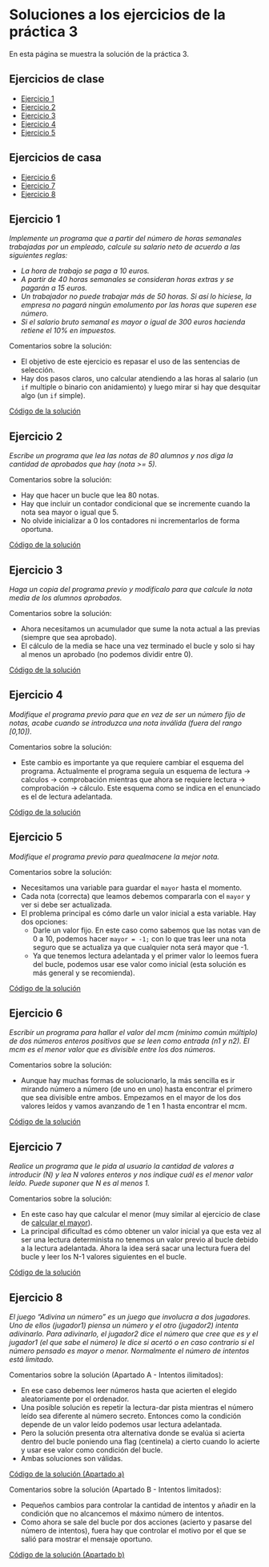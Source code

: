 # Soluciones a los ejercicios de la práctica 3 

En esta página se muestra la solución de la práctica 3.

## Ejercicios de clase

* [Ejercicio 1](#ejercicio-1)
* [Ejercicio 2](#ejercicio-2)
* [Ejercicio 3](#ejercicio-3)
* [Ejercicio 4](#ejercicio-4)
* [Ejercicio 5](#ejercicio-5)

## Ejercicios de casa

* [Ejercicio 6](#ejercicio-6)
* [Ejercicio 7](#ejercicio-7)
* [Ejercicio 8](#ejercicio-8)

## Ejercicio 1

*Implemente un programa que a partir del número de horas semanales trabajadas por un empleado, calcule su salario neto de acuerdo a las siguientes reglas:*

* *La hora de trabajo se paga a 10 euros.*
* *A partir de 40 horas semanales se consideran horas extras y se pagarán a 15 euros.*
* *Un trabajador no puede trabajar más de 50 horas. Si así lo hiciese, la empresa no pagará ningún emolumento por las horas que superen ese número.*
* *Si el salario bruto semanal es mayor o igual de 300 euros hacienda retiene el 10% en impuestos.*

Comentarios sobre la solución:

* El objetivo de este ejercicio es repasar el uso de las sentencias de selección.
* Hay dos pasos claros, uno calcular atendiendo a las horas al salario (un `if` multiple o binario con anidamiento) y luego mirar si hay que desquitar algo (un `if` simple).

[Código de la solución](p3/p3e1.cpp)

## Ejercicio 2

*Escribe un programa que lea las notas de 80 alumnos y nos diga la cantidad de aprobados que hay (nota >= 5).*

Comentarios sobre la solución:

* Hay que hacer un bucle que lea 80 notas.
* Hay que incluir un contador condicional que se incremente cuando la nota sea mayor o igual que 5.
* No olvide inicializar a 0 los contadores ni incrementarlos de forma oportuna.

[Código de la solución](p3/p3e2.cpp)

## Ejercicio 3

*Haga un copia del programa previo y modifícalo para que calcule la nota media de los alumnos aprobados.*

Comentarios sobre la solución:

* Ahora necesitamos un acumulador que sume la nota actual a las previas (siempre que sea aprobado).
* El cálculo de la media se hace una vez terminado el bucle y solo si hay al menos un aprobado (no podemos dividir entre 0).

[Código de la solución](p3/p3e3.cpp)

## Ejercicio 4

*Modifique el programa previo para que en vez de ser un número fijo de notas, acabe cuando se introduzca una nota inválida (fuera del rango [0,10]).*

Comentarios sobre la solución:

* Este cambio es importante ya que requiere cambiar el esquema del programa. Actualmente el programa seguía un esquema de lectura -> calculos -> comprobación mientras que ahora se requiere lectura -> comprobación -> cálculo. Este esquema como se indica en el enunciado es el de lectura adelantada.

[Código de la solución](p3/p3e4.cpp)

## Ejercicio 5

*Modifique el programa previo para quealmacene la mejor nota.*

Comentarios sobre la solución:
* Necesitamos una variable para guardar el `mayor` hasta el momento.
* Cada nota (correcta) que leamos debemos compararla con el `mayor` y ver si debe ser actualizada.
* El problema principal es cómo darle un valor inicial a esta variable. Hay dos opciones:
  * Darle un valor fijo. En este caso como sabemos que las notas van de 0 a 10, podemos hacer `mayor = -1;` con lo que tras leer una nota seguro que se actualiza ya que cualquier nota será mayor que -1.
  * Ya que tenemos lectura adelantada y el primer valor lo leemos fuera del bucle, podemos usar ese valor como inicial (esta solución es más general y se recomienda).

[Código de la solución](p3/p3e5.cpp)

## Ejercicio 6

*Escribir un programa para hallar el valor del mcm (mínimo común múltiplo) de dos números enteros positivos que se leen como entrada (n1 y n2). El mcm es el menor valor que es divisible entre los dos números.*

Comentarios sobre la solución:

* Aunque hay muchas formas de solucionarlo, la más sencilla es ir mirando número a número (de uno en uno) hasta encontrar el primero que sea divisible entre ambos. Empezamos en el mayor de los dos valores leídos y vamos avanzando de 1 en 1 hasta encontrar el mcm.

[Código de la solución](p3/p3e7.cpp)


## Ejercicio 7

*Realice un programa que le pida al usuario la cantidad de valores a introducir (N) y lea N valores enteros y nos indique cuál es el menor valor leído. Puede suponer que N es al menos 1.*

Comentarios sobre la solución:

* En este caso hay que calcular el menor (muy similar al ejercicio de clase de [calcular el mayor](../docs/tema4/s9.md#leer-el-mayor-de-números-negativos)).
* La principal dificultad es cómo obtener un valor inicial ya que esta vez al ser una lectura determinista no tenemos un valor previo al bucle debido a la lectura adelantada. Ahora la idea será sacar una lectura fuera del bucle y leer los N-1 valores siguientes en el bucle.

[Código de la solución](p3/p3e7.cpp)

## Ejercicio 8

*El juego “Adivina un número” es un juego que involucra a dos jugadores. Uno de ellos (jugador1) piensa un número y el otro (jugador2) intenta adivinarlo. Para adivinarlo, el jugador2 dice el número que cree que es y el jugador1 (el que sabe el número) le dice si acertó o en caso contrario si el número pensado es mayor o menor. Normalmente el número de intentos está limitado.*

Comentarios sobre la solución (Apartado A - Intentos ilimitados):

* En ese caso debemos leer números hasta que acierten el elegido aleatoriamente por el ordenador.
* Una posible solución es repetir la lectura-dar pista mientras el número leído sea diferente al número secreto. Entonces como la condición depende de un valor leído podemos usar lectura adelantada. 
* Pero la solución presenta otra alternativa donde se evalúa si acierta dentro del bucle poniendo una flag (centinela) a cierto cuando lo acierte y usar ese valor como condición del bucle.
* Ambas soluciones son válidas.

[Código de la solución (Apartado a)](p3/p3e8a.cpp)

Comentarios sobre la solución (Apartado B - Intentos limitados):

* Pequeños cambios para controlar la cantidad de intentos y añadir en la condición que no alcancemos el máximo número de intentos.
* Como ahora se sale del bucle por dos acciones (acierto y pasarse del número de intentos), fuera hay que controlar el motivo por el que se salió para mostrar el mensaje oportuno.

[Código de la solución (Apartado b)](p3/p3e8b.cpp)
